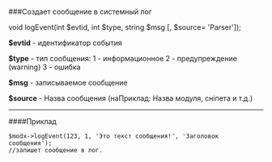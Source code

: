 ###Создает сообщение в системный лог

void logEvent(int $evtid, int $type, string $msg [, $source= 'Parser']);

**$evtid** - идентификатор события

**$type** - тип сообщения:
1 - информационное
2 - предупреждение (warning)
3 - ошибка

**$msg** - записываемое сообщение

**$source** - Назва сообщения (наПриклад: Назва модуля, сніпета и т.д.)

***

####Приклад

	$modx->logEvent(123, 1, 'Это текст сообщения!', 'Заголовок сообщения');
	//запишет сообщение в лог.